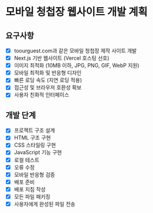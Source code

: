 # 모바일 청첩장 웹사이트 개발 계획

## 요구사항
- [x] toourguest.com과 같은 모바일 청첩장 제작 사이트 개발
- [x] Next.js 기반 웹사이트 (Vercel 호스팅 선호)
- [x] 이미지 최적화 (10MB 이하, JPG, PNG, GIF, WebP 지원)
- [x] 모바일 최적화 및 반응형 디자인
- [x] 빠른 로딩 속도 (지연 로딩 적용)
- [x] 접근성 및 브라우저 호환성 확보
- [x] 사용자 친화적 인터페이스

## 개발 단계
- [x] 프로젝트 구조 설계
- [x] HTML 구조 구현
- [x] CSS 스타일링 구현
- [x] JavaScript 기능 구현
- [x] 로컬 테스트
- [x] 오류 수정
- [x] 모바일 반응형 검증
- [x] 배포 준비
- [x] 배포 지침 작성
- [x] 모든 파일 패키징
- [x] 사용자에게 완성된 파일 전송
